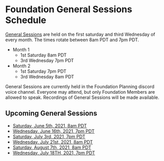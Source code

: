 # Foundation General Sessions Schedule

[General Sessions](foundation-by-laws.md#general-sessions) are held on the first saturday and third Wednesday of every month.
The times rotate between 8am PDT and 7pm PDT.

+ Month 1
  + 1st Saturday 8am PDT
  + 3rd Wednesday 7pm PDT
+ Month 2
  + 1st Saturday 7pm PDT
  + 3rd Wednesday 8am PDT

General Sessions are currently held in the Foundation Planning discord voice channel.
Everyone may attend, but only Foundation Members are allowed to speak.
Recordings of General Sessions will be made available.

## Upcoming General Sessions

+ [Saturday, June 5th, 2021, 8am PDT](https://everytimezone.com/s/69803706)
+ [Wednesday, June 16th, 2021, 7pm PDT](https://everytimezone.com/s/f530b4dd)
+ [Saturday, July 3rd, 2021, 7pm PDT](https://everytimezone.com/s/f530b4dd)
+ [Wednesday, July 21st, 2021, 8am PDT](https://everytimezone.com/s/f530b4dd)
+ [Saturday, August 7th, 2021, 8am PDT](https://everytimezone.com/s/aed10993)
+ [Wednesday, July 18TH, 2021, 7pm PDT](https://everytimezone.com/s/d3d2f096)
